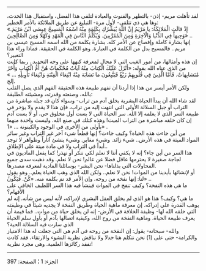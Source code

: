 ------------------------------------------------------------------------

لقد تأهلت مريم- إذن- بالتطهر والقنوت والعبادة لتلقي هذا الفضل، واستقبال
هذا الحدث، وها هي ذي تتلقى- لأول مرة- التبليغ عن طريق الملائكة بالأمر
الخطير:  
«إِذْ قالَتِ الْمَلائِكَةُ: يا مَرْيَمُ إِنَّ اللَّهَ يُبَشِّرُكِ بِكَلِمَةٍ مِنْهُ اسْمُهُ الْمَسِيحُ عِيسَى ابْنُ
مَرْيَمَ. وَجِيهاً فِي الدُّنْيا وَالْآخِرَةِ وَمِنَ الْمُقَرَّبِينَ. وَيُكَلِّمُ النَّاسَ فِي الْمَهْدِ وَكَهْلًا
وَمِنَ الصَّالِحِينَ» ..  
إنها بشارة كاملة وإفصاح عن الأمر كله. بشارة بكلمة من الله اسمه المسيح
عيسى بن مريم.. فالمسيح بدل من الكلمة في العبارة. وهو الكلمة في الحقيقة.
فماذا وراء هذا التعبير؟  
إن هذه وأمثالها، من أمور الغيب التي لا مجال لمعرفة كنهها على وجه
التحديد.. ربما كانت من الذي عناه الله بقوله: «أَنْزَلَ عَلَيْكَ الْكِتابَ مِنْهُ آياتٌ
مُحْكَماتٌ هُنَّ أُمُّ الْكِتابِ وَأُخَرُ مُتَشابِهاتٌ. فَأَمَّا الَّذِينَ فِي قُلُوبِهِمْ زَيْغٌ فَيَتَّبِعُونَ ما
تَشابَهَ مِنْهُ ابْتِغاءَ الْفِتْنَةِ وَابْتِغاءَ تَأْوِيلِهِ ... » إلخ.  
ولكن الأمر أيسر من هذا إذا أردنا أن نفهم طبيعة هذه الحقيقة الفهم الذي
يصل القلب بالله، وصنعته وقدرته، ومشيئته الطليقة:  
لقد شاء الله أن يبدأ الحياة البشرية بخلق آدم من تراب- وسواء كان قد جبله
مباشرة من التراب أو جبل السلالة الأولى التي انتهت إليه من تراب، فإن هذا
لا يقدم ولا يؤخر في طبيعة السر الذي لا يعلمه إلا الله. سر الحياة التي لا
بست أول مخلوق حي، أو لا بست آدم إن كان خلقه مباشرة من التراب الميت! وهذه
كتلك في صنع الله. وليست واحدة منهما بأولى من الأخرى في الوجود والكينونة
... «1» .  
من أين جاءت هذه الحياة؟ وكيف جاءت؟ إنها قطعاً شيء آخر غير التراب وغير
سائر المواد الميتة في هذه الأرض.. شيء زائد. وشيء مغاير. وشيء ينشئ آثاراً
وظواهر لا توجد أبداً في التراب ولا في مادة ميتة على الإطلاق..  
هذا السر من أين جاء؟ إنه لا يكفي أننا لا نعلم لكي ننكر أو نهذر! كما يفعل
الماديون في لجاجة صغيرة لا يحترمها عاقل فضلا عن عالم! نحن لا نعلم. وقد
ذهبت سدى جميع المحاولات التي بذلناها- نحن البشر- بوسائلنا المادية لمعرفة
مصدرها.  
أو لإنشائها بأيدينا من الموات! نحن لا نعلم.. ولكن الله الذي وهب الحياة
يعلم.. وهو يقول لنا: إنها نفخة من روحه. وإن الأمر قد تم بكلمة منه. «كُنْ.
فَيَكُونُ» ..  
ما هي هذه النفخة؟ وكيف تنفخ في الموات فينشأ فيه هذا السر اللطيف الخافي
على الأفهام؟  
ما هي؟ وكيف؟ هذا هو الذي لم يخلق العقل البشري لإدراكه، لأنه ليس من شأنه.
إنه لم يوهب القدرة على إدراكه. إن معرفة ماهية الحياة وطريق النفخة لا
يجديه شيئاً في وظيفته التي خلقه الله لها- وظيفة الخلافة في الأرض- إنه لن
يخلق حياة من موات.. فما قيمة أن يعرف طبيعة الحياة، وماهية النفخة من روح
الله، وكيفية اتصالها بآدم أو بأول سلم الحياة الذي سارت فيه السلالة
الحية؟  
والله- سبحانه- يقول: إن النفخة من روحه في آدم هي التي جعلت له هذا
الامتياز والكرامة- حتى على (1) نحن نتكلم هنا جدلا ولا نناقش نظرية النشوء
والارتقاء، فقد كادت تفقد ركائزها العلمية. وهي مجرد نظرية!

------------------------------------------------------------------------

الجزء: 1 ¦ الصفحة: 397
